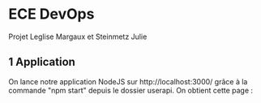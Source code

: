 
# ECE DevOps

Projet Leglise Margaux et Steinmetz Julie

## 1 Application

On lance notre application NodeJS sur http://localhost:3000/ grâce à la commande "npm start" depuis le dossier userapi.
On obtient cette page :




